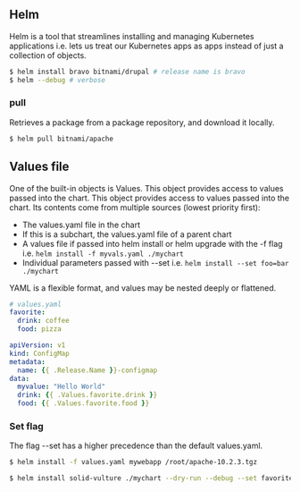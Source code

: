 ## Helm

Helm is a tool that streamlines installing and managing Kubernetes applications i.e. lets us treat our Kubernetes apps as apps instead of just a collection of objects.

```bash
$ helm install bravo bitnami/drupal # release name is bravo
$ helm --debug # verbose
```

### pull

Retrieves a package from a package repository, and download it locally.

```bash
$ helm pull bitnami/apache
```

## Values file

One of the built-in objects is Values. This object provides access to values passed into the chart. This object provides access to values passed into the chart. Its contents come from multiple sources (lowest priority first):

- The values.yaml file in the chart
- If this is a subchart, the values.yaml file of a parent chart
- A values file if passed into helm install or helm upgrade with the -f flag i.e. `helm install -f myvals.yaml ./mychart`
- Individual parameters passed with --set i.e. `helm install --set foo=bar ./mychart`

YAML is a flexible format, and values may be nested deeply or flattened.

```yaml
# values.yaml
favorite:
  drink: coffee
  food: pizza
```

```yaml
apiVersion: v1
kind: ConfigMap
metadata:
  name: {{ .Release.Name }}-configmap
data:
  myvalue: "Hello World"
  drink: {{ .Values.favorite.drink }}
  food: {{ .Values.favorite.food }}
```

### Set flag

The flag --set has a higher precedence than the default values.yaml.

```bash
$ helm install -f values.yaml mywebapp /root/apache-10.2.3.tgz

$ helm install solid-vulture ./mychart --dry-run --debug --set favoriteDrink=slurm --set aws.subnets={subnet-123456,subnet-654321}
```
